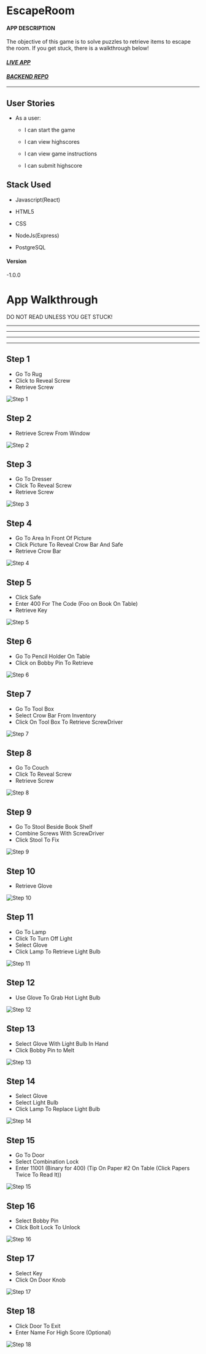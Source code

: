 # EscapeRoom

#### APP DESCRIPTION

The objective of this game is to solve puzzles to retrieve items to escape the room.
If you get stuck, there is a walkthrough below!

#### *[LIVE APP](https://theescaperoom.vercel.app/)*

#### *[BACKEND REPO](https://github.com/JakelTheDeveloper/EscapeRoom-Server)*

----------------------------------------------------------------------

## User Stories

* As a user:

    - I can start the game

    - I can view highscores

    - I can view game instructions

    - I can submit highscore

## Stack Used

* Javascript(React)

* HTML5

* CSS

* NodeJs(Express)

* PostgreSQL

#### Version

-1.0.0

# App Walkthrough

DO NOT READ UNLESS YOU GET STUCK!

----------------------


----------------------


----------------------


----------------------


## Step 1
- Go To Rug
- Click to Reveal Screw
- Retrieve Screw

![Step 1](/Walkthrough/Image_1.jpg)

## Step 2
- Retrieve Screw From Window

![Step 2](/Walkthrough/Image_2.jpg)

## Step 3
- Go To Dresser
- Click To Reveal Screw
- Retrieve Screw

![Step 3](/Walkthrough/Image_3.jpg)

## Step 4
- Go To Area In Front Of Picture
- Click Picture To Reveal Crow Bar And Safe
- Retrieve Crow Bar

![Step 4](/Walkthrough/Image_4.jpg)

## Step 5
- Click Safe
- Enter 400 For The Code (Foo on Book On Table)
- Retrieve Key

![Step 5](/Walkthrough/Image_5.jpg)

## Step 6
- Go To Pencil Holder On Table
- Click on Bobby Pin To Retrieve

![Step 6](/Walkthrough/Image_6.jpg)

## Step 7
- Go To Tool Box
- Select Crow Bar From Inventory
- Click On Tool Box To Retrieve ScrewDriver

![Step 7](/Walkthrough/Image_7.jpg)

## Step 8
- Go To Couch
- Click To Reveal Screw
- Retrieve Screw

![Step 8](/Walkthrough/Image_8.jpg)

## Step 9
- Go To Stool Beside Book Shelf
- Combine Screws With ScrewDriver
- Click Stool To Fix

![Step 9](/Walkthrough/Image_9.jpg)

## Step 10
- Retrieve Glove

![Step 10](/Walkthrough/Image_10.jpg)

## Step 11
- Go To Lamp
- Click To Turn Off Light 
- Select Glove
- Click Lamp To Retrieve Light Bulb

![Step 11](/Walkthrough/Image_11.jpg)

## Step 12
- Use Glove To Grab Hot Light Bulb

![Step 12](/Walkthrough/Image_12.jpg)

## Step 13
- Select Glove With Light Bulb In Hand
- Click Bobby Pin to Melt

![Step 13](/Walkthrough/Image_13.jpg)

## Step 14
- Select Glove
- Select Light Bulb
- Click Lamp To Replace Light Bulb

![Step 14](/Walkthrough/Image_14.jpg)

## Step 15
- Go To Door
- Select Combination Lock
- Enter 11001 (Binary for 400) (Tip On Paper #2 On Table (Click Papers Twice To Read It))

![Step 15](/Walkthrough/Image_15.jpg)

## Step 16
- Select Bobby Pin
- Click Bolt Lock To Unlock

![Step 16](/Walkthrough/Image_16.jpg)

## Step 17
- Select Key
- Click On Door Knob

![Step 17](/Walkthrough/Image_17.jpg)

## Step 18
- Click Door To Exit
- Enter Name For High Score (Optional)

![Step 18](/Walkthrough/Image_18.jpg)
